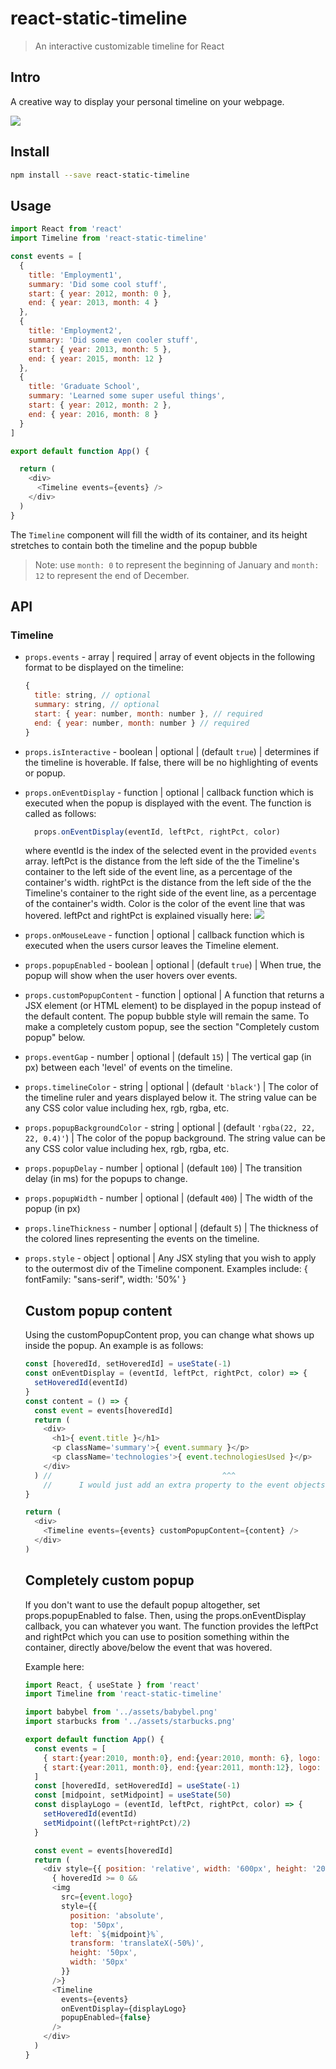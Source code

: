 # react-static-timeline

>An interactive customizable timeline for React

## Intro

A creative way to display your personal timeline on your webpage.

![](demo/timeline_demo.gif)

## Install

```bash
npm install --save react-static-timeline
```

## Usage

```js
import React from 'react'
import Timeline from 'react-static-timeline'

const events = [
  {
    title: 'Employment1',
    summary: 'Did some cool stuff',
    start: { year: 2012, month: 0 },
    end: { year: 2013, month: 4 }
  },
  {
    title: 'Employment2',
    summary: 'Did some even cooler stuff',
    start: { year: 2013, month: 5 },
    end: { year: 2015, month: 12 }
  },
  {
    title: 'Graduate School',
    summary: 'Learned some super useful things',
    start: { year: 2012, month: 2 },
    end: { year: 2016, month: 8 }
  }
]

export default function App() {

  return (
    <div>
      <Timeline events={events} />
    </div>
  )
}
```

The `Timeline` component will fill the width of its container, and its height stretches to contain both the timeline and the popup bubble
> Note: use `month: 0` to represent the beginning of January and `month: 12` to represent the end of December.

## API

### Timeline

- `props.events` - array<object> | required | array of event objects in the following format to be displayed on the timeline: 
  ```js
  {
    title: string, // optional
    summary: string, // optional
    start: { year: number, month: number }, // required
    end: { year: number, month: number } // required
  }
  ```
- `props.isInteractive` - boolean | optional | (default `true`) | determines if the timeline is hoverable. If false, there will be no highlighting of events or popup.
- `props.onEventDisplay` - function | optional | callback function which is executed when the popup is displayed with the event.  The function is called as follows:
  ```js
    props.onEventDisplay(eventId, leftPct, rightPct, color)
  ```
  where eventId is the index of the selected event in the provided `events` array. leftPct is the distance from the left side of the the Timeline's container to the left side of the event line, as a percentage of the container's width. rightPct is the distance from the left side of the the Timeline's container to the right side of the event line, as a percentage of the container's width. Color is the color of the event line that was hovered. leftPct and rightPct is explained visually here:
  ![](demo/pct_explanation.png)

- `props.onMouseLeave` - function | optional | callback function which is executed when the users cursor leaves the Timeline element.
- `props.popupEnabled` - boolean | optional | (default `true`) | When true, the popup will show when the user hovers over events.
- `props.customPopupContent` - function | optional | A function that returns a JSX element (or HTML element) to be displayed in the popup instead of the default content. The popup bubble style will remain the same. To make a completely custom popup, see the section "Completely custom popup" below.
- `props.eventGap` - number | optional | (default `15`) | The vertical gap (in px) between each 'level' of events on the timeline.
- `props.timelineColor` - string | optional | (default `'black'`) | The color of the timeline ruler and years displayed below it. The string value can be any CSS color value including hex, rgb, rgba, etc.
- `props.popupBackgroundColor` - string | optional | (default `'rgba(22, 22, 22, 0.4)'`) | The color of the popup background. The string value can be any CSS color value including hex, rgb, rgba, etc.
- `props.popupDelay` - number | optional | (default `100`) | The transition delay (in ms) for the popups to change.
- `props.popupWidth` - number | optional | (default `400`) | The width of the popup (in px)
- `props.lineThickness` - number | optional | (default `5`) | The thickness of the colored lines representing the events on the timeline.
- `props.style` - object | optional | Any JSX styling that you wish to apply to the outermost div of the Timeline component. Examples include: { fontFamily: "sans-serif", width: '50%' }

## Custom popup content

Using the customPopupContent prop, you can change what shows up inside the popup. An example is as follows:

```js
const [hoveredId, setHoveredId] = useState(-1)
const onEventDisplay = (eventId, leftPct, rightPct, color) => {
  setHoveredId(eventId)
}
const content = () => {
  const event = events[hoveredId]
  return (
    <div>
      <h1>{ event.title }</h1>
      <p className='summary'>{ event.summary }</p>
      <p className='technologies'>{ event.technologiesUsed }</p>
    </div>
  ) //                                      ^^^
    //      I would just add an extra property to the event objects
}

return (
  <div>
    <Timeline events={events} customPopupContent={content} />
  </div>
)
```

## Completely custom popup

If you don't want to use the default popup altogether, set props.popupEnabled to false. Then, using the props.onEventDisplay callback, you can whatever you want. The function provides the leftPct and rightPct which you can use to position something within the container, directly above/below the event that was hovered.

Example here:

```js
import React, { useState } from 'react'
import Timeline from 'react-static-timeline'

import babybel from '../assets/babybel.png'
import starbucks from '../assets/starbucks.png'

export default function App() {
  const events = [
    { start:{year:2010, month:0}, end:{year:2010, month: 6}, logo: babybel},
    { start:{year:2011, month:0}, end:{year:2011, month:12}, logo: starbucks}
  ]
  const [hoveredId, setHoveredId] = useState(-1)
  const [midpoint, setMidpoint] = useState(50)
  const displayLogo = (eventId, leftPct, rightPct, color) => {
    setHoveredId(eventId)
    setMidpoint((leftPct+rightPct)/2)
  }

  const event = events[hoveredId]
  return (
    <div style={{ position: 'relative', width: '600px', height: '200px' }}>
      { hoveredId >= 0 &&
      <img
        src={event.logo}
        style={{
          position: 'absolute',
          top: '50px',
          left: `${midpoint}%`,
          transform: 'translateX(-50%)',
          height: '50px',
          width: '50px'
        }}
      />}
      <Timeline
        events={events}
        onEventDisplay={displayLogo}
        popupEnabled={false}
      />
    </div>
  )
}
```